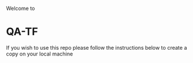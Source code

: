 Welcome to
# QA-TF

If you wish to use this repo please follow the instructions below to create a copy on your local machine
